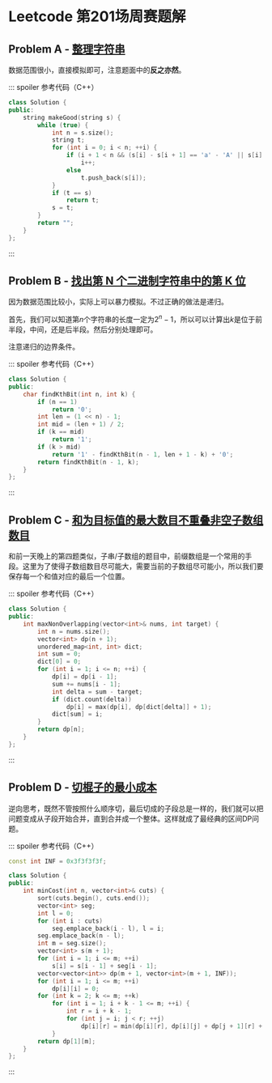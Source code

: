 # Leetcode 第201场周赛题解

## Problem A -  [整理字符串](https://leetcode-cn.com/problems/make-the-string-great/)

数据范围很小，直接模拟即可，注意题面中的**反之亦然**。

::: spoiler 参考代码（C++）

```cpp
class Solution {
public:
    string makeGood(string s) {
        while (true) {
            int n = s.size();
            string t;
            for (int i = 0; i < n; ++i) {
                if (i + 1 < n && (s[i] - s[i + 1] == 'a' - 'A' || s[i] - s[i + 1] == 'A' - 'a'))
                    i++;
                else
                    t.push_back(s[i]);  
            }
            if (t == s)
                return t;
            s = t;
        }
        return "";
    }
};
```

:::

## Problem B - [找出第 N 个二进制字符串中的第 K 位](https://leetcode-cn.com/problems/find-kth-bit-in-nth-binary-string/)

因为数据范围比较小，实际上可以暴力模拟。不过正确的做法是递归。

首先，我们可以知道第$n$个字符串的长度一定为$2^n-1$，所以可以计算出$k$是位于前半段，中间，还是后半段。然后分别处理即可。

注意递归的边界条件。

::: spoiler 参考代码（C++）

```cpp
class Solution {
public:
    char findKthBit(int n, int k) {
        if (n == 1)
            return '0';
        int len = (1 << n) - 1;
        int mid = (len + 1) / 2;
        if (k == mid)
            return '1';
        if (k > mid)
            return '1' - findKthBit(n - 1, len + 1 - k) + '0';
        return findKthBit(n - 1, k);
    }
};
```

:::

## Problem C - [和为目标值的最大数目不重叠非空子数组数目](https://leetcode-cn.com/problems/maximum-number-of-non-overlapping-subarrays-with-sum-equals-target/)

和前一天晚上的第四题类似，子串/子数组的题目中，前缀数组是一个常用的手段。这里为了使得子数组数目尽可能大，需要当前的子数组尽可能小，所以我们要保存每一个和值对应的最后一个位置。

::: spoiler 参考代码（C++）

```cpp
class Solution {
public:
    int maxNonOverlapping(vector<int>& nums, int target) {
        int n = nums.size();
        vector<int> dp(n + 1);
        unordered_map<int, int> dict;
        int sum = 0;
        dict[0] = 0;
        for (int i = 1; i <= n; ++i) {
            dp[i] = dp[i - 1];
            sum += nums[i - 1];
            int delta = sum - target;
            if (dict.count(delta))
                dp[i] = max(dp[i], dp[dict[delta]] + 1);
            dict[sum] = i;
        }
        return dp[n];
    }
};
```

:::

## Problem D - [切棍子的最小成本](https://leetcode-cn.com/problems/minimum-cost-to-cut-a-stick/)

逆向思考，既然不管按照什么顺序切，最后切成的子段总是一样的，我们就可以把问题变成从子段开始合并，直到合并成一个整体。这样就成了最经典的区间DP问题。

::: spoiler 参考代码（C++）

```cpp
const int INF = 0x3f3f3f3f;

class Solution {
public:
    int minCost(int n, vector<int>& cuts) {
        sort(cuts.begin(), cuts.end());
        vector<int> seg;
        int l = 0;
        for (int i : cuts)
            seg.emplace_back(i - l), l = i;
        seg.emplace_back(n - l);
        int m = seg.size();
        vector<int> s(m + 1);
        for (int i = 1; i <= m; ++i)
            s[i] = s[i - 1] + seg[i - 1];
        vector<vector<int>> dp(m + 1, vector<int>(m + 1, INF));
        for (int i = 1; i <= m; ++i)
            dp[i][i] = 0;
        for (int k = 2; k <= m; ++k)
            for (int i = 1; i + k - 1 <= m; ++i) {
                int r = i + k - 1;
                for (int j = i; j < r; ++j)
                    dp[i][r] = min(dp[i][r], dp[i][j] + dp[j + 1][r] + s[r] - s[i - 1]);
            }
        return dp[1][m];
    }
};
```

:::

<Utterances />
